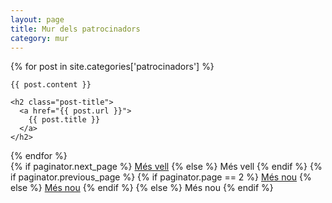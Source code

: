 ```yaml
---
layout: page
title: Mur dels patrocinadors
category: mur
---
```


<div class="posts">
  {% for post in site.categories['patrocinadors'] %}
  <div class="post">

    {{ post.content }}
    
    <h2 class="post-title">
      <a href="{{ post.url }}">
        {{ post.title }}
      </a>
    </h2>

  </div>
  {% endfor %}
</div>

<div class="pagination">
  {% if paginator.next_page %}
    <a class="pagination-item older" href="/page{{paginator.next_page}}">Més vell</a>
  {% else %}
    <span class="pagination-item older">Més vell</span>
  {% endif %}
  {% if paginator.previous_page %}
    {% if paginator.page == 2 %}
      <a class="pagination-item newer" href="/">Més nou</a>
    {% else %}
      <a class="pagination-item newer" href="/page{{paginator.previous_page}}">Més nou</a>
    {% endif %}
  {% else %}
    <span class="pagination-item newer">Més nou</span>
  {% endif %}
</div>

